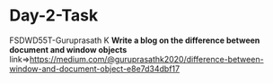 # Day-2-Task
FSDWD55T-Guruprasath K
 **Write a blog on the difference between document and window objects**
        link=>https://medium.com/@guruprasathk2020/difference-between-window-and-document-object-e8e7d34dbf17
        